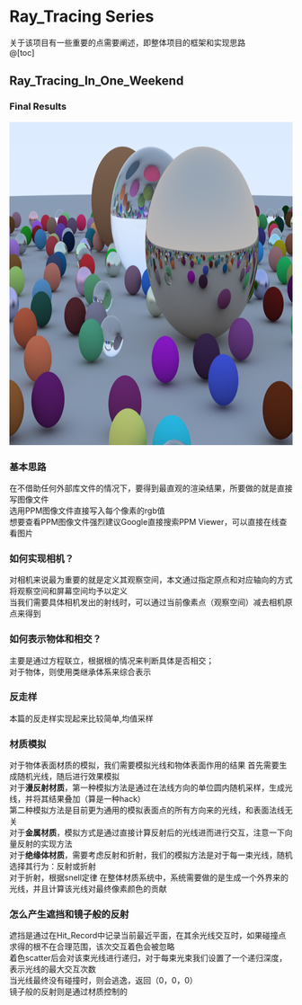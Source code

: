 # Ray_Tracing Series
关于该项目有一些重要的点需要阐述，即整体项目的框架和实现思路  
@[toc]

## Ray_Tracing_In_One_Weekend

### Final Results

<div align=center><img width="1024" height="576" src="https://github.com/Xiaojie-Huang/Ray_Tracing/blob/master/RT_WEEKEND_RESULT.png"/></div>

### 基本思路
在不借助任何外部库文件的情况下，要得到最直观的渲染结果，所要做的就是直接写图像文件  
选用PPM图像文件直接写入每个像素的rgb值  
想要查看PPM图像文件强烈建议Google直接搜索PPM Viewer，可以直接在线查看图片    
   
### 如何实现相机？
对相机来说最为重要的就是定义其观察空间，本文通过指定原点和对应轴向的方式将观察空间和屏幕空间均予以定义  
当我们需要具体相机发出的射线时，可以通过当前像素点（观察空间）减去相机原点来得到

### 如何表示物体和相交？
主要是通过方程联立，根据根的情况来判断具体是否相交；  
对于物体，则使用类继承体系来综合表示

### 反走样
本篇的反走样实现起来比较简单,均值采样

### 材质模拟
对于物体表面材质的模拟，我们需要模拟光线和物体表面作用的结果
首先需要生成随机光线，随后进行效果模拟    
对于**漫反射材质**，第一种模拟方法是通过在法线方向的单位圆内随机采样，生成光线，并将其结果叠加（算是一种hack）  
第二种模拟方法是目前更为通用的模拟表面点的所有方向来的光线，和表面法线无关  
对于**金属材质**，模拟方式是通过直接计算反射后的光线进而进行交互，注意一下向量反射的实现方法  
对于**绝缘体材质**，需要考虑反射和折射，我们的模拟方法是对于每一束光线，随机选择其行为：反射或折射  
对于折射，根据snell定律
在整体材质系统中，系统需要做的是生成一个外界来的光线，并且计算该光线对最终像素颜色的贡献

### 怎么产生遮挡和镜子般的反射
遮挡是通过在Hit_Record中记录当前最近平面，在其余光线交互时，如果碰撞点求得的根不在合理范围，该次交互着色会被忽略  
着色scatter后会对该束光线进行递归，对于每束光束我们设置了一个递归深度，表示光线的最大交互次数  
当光线最终没有碰撞时，则会逃逸，返回（0，0，0）  
镜子般的反射则是通过材质控制的
